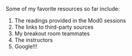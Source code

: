 Some of my favorite resources so far include:
1. The readings provided in the Mod0 sessions
2. The links to third-party sources
3. My breakout room teammates
4. The instructors
5. Google!!!